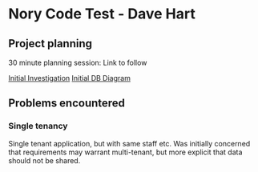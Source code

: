 # Nory Code Test - Dave Hart

## Project planning

30 minute planning session: Link to follow

[Initial Investigation](planning/initial_notes.md)
[Initial DB Diagram](planning/db_diagram.jpg)


## Problems encountered

### Single tenancy

Single tenant application, but with same staff etc. Was initially concerned that requirements may warrant multi-tenant, but more explicit that data should not be shared.
